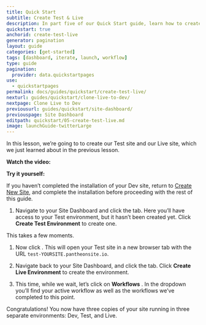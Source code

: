 ```yaml
---
title: Quick Start
subtitle: Create Test & Live
description: In part five of our Quick Start guide, learn how to create your Test and Live environments.
quickstart: true
anchorid: create-test-live
generator: pagination
layout: guide
categories: [get-started]
tags: [dashboard, iterate, launch, workflow]
type: guide
pagination:
  provider: data.quickstartpages
use:
  - quickstartpages
permalink: docs/guides/quickstart/create-test-live/
nexturl: guides/quickstart/clone-live-to-dev/
nextpage: Clone Live to Dev
previousurl: guides/quickstart/site-dashboard/
previouspage: Site Dashboard
editpath: quickstart/05-create-test-live.md
image: launchGuide-twitterLarge
---
```


In this lesson, we’re going to to create our Test site and our Live site, which we just learned about in the previous lesson.

**Watch the video:**

<Youtube src="7mu76KTKHf0" title="Create Test & Live Environments" />

**Try it yourself:**

<Alert title="Warning" type="danger">

If you haven’t completed the installation of your Dev site, return to [Create New Site](/guides/quickstart/create-new-site), and complete the installation before proceeding with the rest of this guide.

</Alert>

1. Navigate to your Site Dashboard and click the <Icon icon="equalizer" text="Test"/> tab. Here you’ll have access to your Test environment, but it hasn’t been created yet. Click **Create Test Environment** to create one.

  This takes a few moments.

1. Now click <Icon icon="new-window-alt" text="Visit Test Site"/>. This will open your Test site in a new browser tab with the URL `test-YOURSITE.pantheonsite.io`.

1. Navigate back to your Site Dashboard, and click the <Icon icon="cardio" text="Live"/> tab. Click **Create Live Environment** to create the environment.

1. This time, while we wait, let’s click on **Workflows** <Icon icon="chevron-down" />. In the dropdown you’ll find your active workflow as well as the workflows we’ve completed to this point.

Congratulations! You now have three copies of your site running in three separate environments: Dev, Test, and Live.
